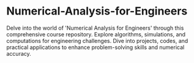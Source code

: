 # Numerical-Analysis-for-Engineers
Delve into the world of 'Numerical Analysis for Engineers' through this comprehensive course repository. Explore algorithms, simulations, and computations for engineering challenges. Dive into projects, codes, and practical applications to enhance problem-solving skills and numerical accuracy.
